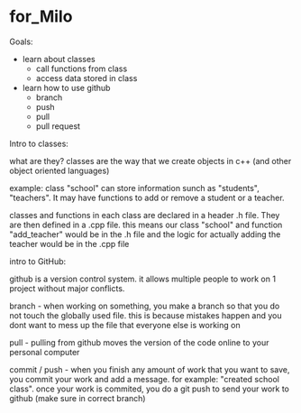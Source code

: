 # for_Milo


Goals:
- learn about classes
     - call functions from class
     - access data stored in class
- learn how to use github
     - branch
     - push
     - pull
     - pull request
 

Intro to classes: 
 
 what are they?
 classes are the way that we create objects in c++ (and other object oriented languages)

 example:
 class "school" can store information sunch as "students", "teachers". It may have functions to add or remove a student or a teacher.

 classes and functions in each class are declared in a header .h file. They are then defined in a .cpp file. 
 this means our class "school" and function "add_teacher" would be in the .h file and the logic for actually adding the teacher would be in
 the .cpp file



intro to GitHub:

 github is a version control system. it allows multiple people to work on 1 project without major conflicts.

 branch - when working on something, you make a branch so that you do not touch the globally used file. this is because mistakes happen and 
 you dont want to mess up the file that everyone else is working on

 pull - pulling from github moves the version of the code online to your personal computer

 commit / push - when you finish any amount of work that you want to save, you commit your work and add a message. for example:
 "created school class". once your work is commited, you do a git push to send your work to github (make sure in correct branch)
